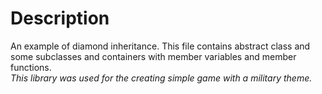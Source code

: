 # Description
An example of diamond inheritance. This file contains abstract class and some subclasses and containers with member variables and member functions.\
*This library was used for the creating simple game with a military theme.*
